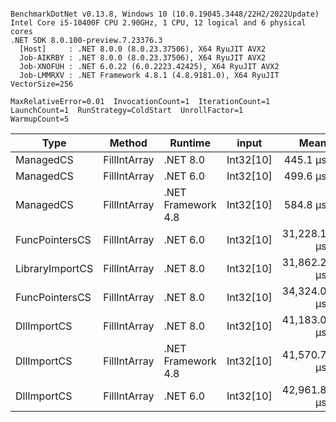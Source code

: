 ```

BenchmarkDotNet v0.13.8, Windows 10 (10.0.19045.3448/22H2/2022Update)
Intel Core i5-10400F CPU 2.90GHz, 1 CPU, 12 logical and 6 physical cores
.NET SDK 8.0.100-preview.7.23376.3
  [Host]     : .NET 8.0.0 (8.0.23.37506), X64 RyuJIT AVX2
  Job-AIKRBY : .NET 8.0.0 (8.0.23.37506), X64 RyuJIT AVX2
  Job-XNOFUH : .NET 6.0.22 (6.0.2223.42425), X64 RyuJIT AVX2
  Job-LMMRXV : .NET Framework 4.8.1 (4.8.9181.0), X64 RyuJIT VectorSize=256

MaxRelativeError=0.01  InvocationCount=1  IterationCount=1  
LaunchCount=1  RunStrategy=ColdStart  UnrollFactor=1  
WarmupCount=5  

```
| Type            | Method       | Runtime            | input     | Mean        | Error | Median      | Min         | Max         | Allocated |
|---------------- |------------- |------------------- |---------- |------------:|------:|------------:|------------:|------------:|----------:|
| ManagedCS       | FillIntArray | .NET 8.0           | Int32[10] |    445.1 μs |    NA |    445.1 μs |    445.1 μs |    445.1 μs |     400 B |
| ManagedCS       | FillIntArray | .NET 6.0           | Int32[10] |    499.6 μs |    NA |    499.6 μs |    499.6 μs |    499.6 μs |     640 B |
| ManagedCS       | FillIntArray | .NET Framework 4.8 | Int32[10] |    584.8 μs |    NA |    584.8 μs |    584.8 μs |    584.8 μs |         - |
| FuncPointersCS  | FillIntArray | .NET 6.0           | Int32[10] | 31,228.1 μs |    NA | 31,228.1 μs | 31,228.1 μs | 31,228.1 μs |     640 B |
| LibraryImportCS | FillIntArray | .NET 8.0           | Int32[10] | 31,862.2 μs |    NA | 31,862.2 μs | 31,862.2 μs | 31,862.2 μs |     400 B |
| FuncPointersCS  | FillIntArray | .NET 8.0           | Int32[10] | 34,324.0 μs |    NA | 34,324.0 μs | 34,324.0 μs | 34,324.0 μs |     400 B |
| DllImportCS     | FillIntArray | .NET 8.0           | Int32[10] | 41,183.0 μs |    NA | 41,183.0 μs | 41,183.0 μs | 41,183.0 μs |     400 B |
| DllImportCS     | FillIntArray | .NET Framework 4.8 | Int32[10] | 41,570.7 μs |    NA | 41,570.7 μs | 41,570.7 μs | 41,570.7 μs |         - |
| DllImportCS     | FillIntArray | .NET 6.0           | Int32[10] | 42,961.8 μs |    NA | 42,961.8 μs | 42,961.8 μs | 42,961.8 μs |     640 B |
